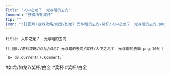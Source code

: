 ```yaml
---
Title: "人中之龙７　光与暗的去向"
Comment: "获得所有奖杯"
Tip: ""
Icon: "![[图片/游戏攻略/如龙/如龙7 光与暗的去向/奖杯/人中之龙７　光与暗的去向.png|30]]"
---
```

```ad-common-platinum-trophy
title: 人中之龙７　光与暗的去向

![[图片/游戏攻略/如龙/如龙7 光与暗的去向/奖杯/人中之龙７　光与暗的去向.png|100]]

`$= dv.current().Comment;`

```

#如龙/如龙7/奖杯/白金 #奖杯 #奖杯/白金
